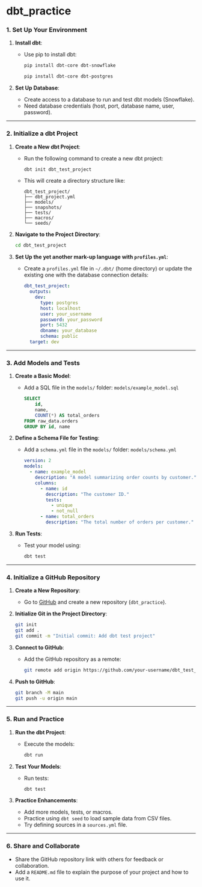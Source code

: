 # dbt_practice

### **1. Set Up Your Environment**
1. **Install dbt**:
   - Use pip to install dbt:
     ```bash
     pip install dbt-core dbt-snowflake
     ```
     ```bash
     pip install dbt-core dbt-postgres
     ```

2. **Set Up Database**:
   - Create access to a database to run and test dbt models (Snowflake).
   - Need database credentials (host, port, database name, user, password).

---

### **2. Initialize a dbt Project**
1. **Create a New dbt Project**:
   - Run the following command to create a new dbt project:
     ```bash
     dbt init dbt_test_project
     ```
   - This will create a directory structure like:
     ```
     dbt_test_project/
     ├── dbt_project.yml
     ├── models/
     ├── snapshots/
     ├── tests/
     ├── macros/
     └── seeds/
     ```

2. **Navigate to the Project Directory**:
   ```bash
   cd dbt_test_project
   ```

3. **Set Up the yet another mark-up language with `profiles.yml`**:
   - Create a `profiles.yml` file in `~/.dbt/` (home directory) or update the existing one with the database connection details:
     ```yaml
     dbt_test_project:
       outputs:
         dev:
           type: postgres
           host: localhost
           user: your_username
           password: your_password
           port: 5432
           dbname: your_database
           schema: public
       target: dev
     ```

---

### **3. Add Models and Tests**
1. **Create a Basic Model**:
   - Add a SQL file in the `models/` folder:
     `models/example_model.sql`
     ```sql
     SELECT 
         id,
         name,
         COUNT(*) AS total_orders
     FROM raw_data.orders
     GROUP BY id, name
     ```

2. **Define a Schema File for Testing**:
   - Add a `schema.yml` file in the `models/` folder:
     `models/schema.yml`
     ```yaml
     version: 2
     models:
       - name: example_model
         description: "A model summarizing order counts by customer."
         columns:
           - name: id
             description: "The customer ID."
             tests:
               - unique
               - not_null
           - name: total_orders
             description: "The total number of orders per customer."
     ```

3. **Run Tests**:
   - Test your model using:
     ```bash
     dbt test
     ```

---

### **4. Initialize a GitHub Repository**
1. **Create a New Repository**:
   - Go to [GitHub](https://github.com) and create a new repository (`dbt_practice`).

2. **Initialize Git in the Project Directory**:
   ```bash
   git init
   git add .
   git commit -m "Initial commit: Add dbt test project"
   ```

3. **Connect to GitHub**:
   - Add the GitHub repository as a remote:
     ```bash
     git remote add origin https://github.com/your-username/dbt_test_project.git
     ```

4. **Push to GitHub**:
   ```bash
   git branch -M main
   git push -u origin main
   ```

---

### **5. Run and Practice**
1. **Run the dbt Project**:
   - Execute the models:
     ```bash
     dbt run
     ```

2. **Test Your Models**:
   - Run tests:
     ```bash
     dbt test
     ```

3. **Practice Enhancements**:
   - Add more models, tests, or macros.
   - Practice using `dbt seed` to load sample data from CSV files.
   - Try defining sources in a `sources.yml` file.

---

### **6. Share and Collaborate**
- Share the GitHub repository link with others for feedback or collaboration.  
- Add a `README.md` file to explain the purpose of your project and how to use it.  
